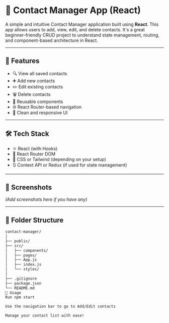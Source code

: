 # 📇 Contact Manager App (React)

A simple and intuitive Contact Manager application built using **React**. This app allows users to add, view, edit, and delete contacts. It's a great beginner-friendly CRUD project to understand state management, routing, and component-based architecture in React.

---

## 🚀 Features

- 🔍 View all saved contacts
- ➕ Add new contacts
- ✏️ Edit existing contacts
- 🗑️ Delete contacts
- 🔄 Reusable components
- 🌐 React Router-based navigation
- 🎨 Clean and responsive UI

---

## 🛠️ Tech Stack

- ⚛️ React (with Hooks)
- 🧭 React Router DOM
- 💅 CSS or Tailwind (depending on your setup)
- 🔃 Context API or Redux (if used for state management)

---

## 📸 Screenshots

*(Add screenshots here if you have any)*

---

## 📁 Folder Structure

```bash
contact-manager/
│
├── public/
├── src/
│   ├── components/
│   ├── pages/
│   ├── App.js
│   ├── index.js
│   └── styles/
│
├── .gitignore
├── package.json
└── README.md
🧪 Usage
Run npm start

Use the navigation bar to go to Add/Edit contacts

Manage your contact list with ease!

